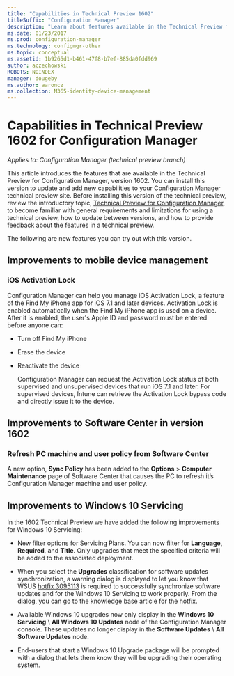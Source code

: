 ```yaml
---
title: "Capabilities in Technical Preview 1602"
titleSuffix: "Configuration Manager"
description: "Learn about features available in the Technical Preview for Configuration Manager, version 1602."
ms.date: 01/23/2017
ms.prod: configuration-manager
ms.technology: configmgr-other
ms.topic: conceptual
ms.assetid: 1b9265d1-b461-47f8-b7ef-885da0fdd969
author: aczechowski
ROBOTS: NOINDEX
manager: dougeby
ms.author: aaroncz
ms.collection: M365-identity-device-management
---
```

# Capabilities in Technical Preview 1602 for Configuration Manager

*Applies to: Configuration Manager (technical preview branch)*

This article introduces the features that are available in the Technical Preview for Configuration Manager, version 1602. You can install this version to update and add new capabilities to your Configuration Manager technical preview site. Before installing this version of the technical preview, review the introductory topic, [Technical Preview for Configuration Manager](../../core/get-started/technical-preview.md), to become familiar with general requirements and limitations for using a technical preview, how to update between versions, and how to provide feedback about the features in a technical preview.  

 The following are new features you can try out with this version.  

##  <a name="BKMK_MDM"></a> Improvements to mobile device management  

### iOS Activation Lock  
 Configuration Manager can help you manage iOS Activation Lock, a feature of the Find My iPhone app for iOS 7.1 and later devices. Activation Lock is enabled automatically when the Find My iPhone app is used on a device. After it is enabled, the user's Apple ID and password must be entered before anyone can:  

- Turn off Find My iPhone  

- Erase the device  

- Reactivate the device  

  Configuration Manager can request the Activation Lock status of both supervised and unsupervised devices that run iOS 7.1 and later. For supervised devices, Intune can retrieve the Activation Lock bypass code and directly issue it to the device.  

##  <a name="BKMK_SC1601"></a> Improvements to Software Center in version 1602  

### Refresh PC machine and user policy from Software Center  
 A new option, **Sync Policy** has been added to the **Options** > **Computer Maintenance** page of Software Center that causes the PC to refresh it’s Configuration Manager machine and user policy.  

##  <a name="BKMK_Win10Servicing"></a> Improvements to Windows 10 Servicing  
 In the 1602 Technical Preview we have added the following improvements for Windows 10 Servicing:  

-   New filter options for Servicing Plans.  You can now filter for **Language**, **Required**, and **Title**. Only upgrades that meet the specified criteria will be added to the associated deployment.  

-   When you select the **Upgrades** classification for software updates synchronization, a warning dialog is displayed to let you know that WSUS [hotfix 3095113](https://support.microsoft.com/kb/3095113) is required to successfully synchronize software updates and for the Windows 10 Servicing  to work properly.  From the dialog, you can go to the knowledge base article for the hotfix.  

-   Available Windows 10 upgrades now only display in the **Windows 10 Servicing** \ **All Windows 10 Updates** node of the Configuration Manager console. These updates no longer display in the **Software Updates** \ **All Software Updates** node.  

-   End-users that start a Windows 10 Upgrade package will be prompted with a dialog that lets them know they will be upgrading their operating system.  
